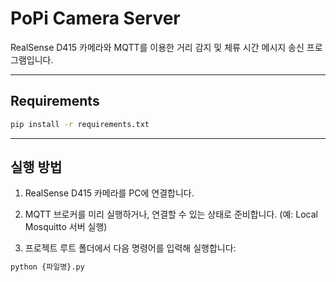 # PoPi Camera Server

RealSense D415 카메라와 MQTT를 이용한 거리 감지 및 체류 시간 메시지 송신 프로그램입니다.

---

## Requirements

```bash
pip install -r requirements.txt
```

---

## 실행 방법
1. RealSense D415 카메라를 PC에 연결합니다.

2. MQTT 브로커를 미리 실행하거나, 연결할 수 있는 상태로 준비합니다.
(예: Local Mosquitto 서버 실행)

3. 프로젝트 루트 폴더에서 다음 명령어를 입력해 실행합니다:

```bash
python {파일명}.py
```
